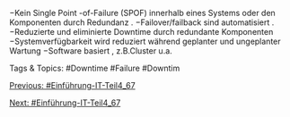 −Kein Single Point -of-Failure (SPOF) innerhalb eines Systems oder den Komponenten durch Redundanz .
−Failover/failback sind automatisiert .
−Reduzierte und eliminierte Downtime durch redundante Komponenten
−Systemverfügbarkeit wird reduziert während geplanter und ungeplanter Wartung
−Software basiert , z.B.Cluster u.a.

   Tags & Topics:
   #Downtime
   #Failure
   #Downtim

[Previous: #Einführung-IT-Teil4_67](Einführung-IT-Teil4_67.md)

[Next: #Einführung-IT-Teil4_67](Einführung-IT-Teil4_67.md)
